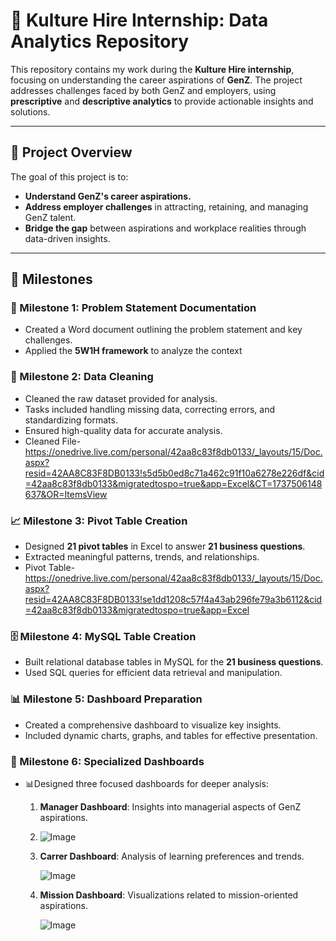 # 🌟 Kulture Hire Internship: Data Analytics Repository  

This repository contains my work during the **Kulture Hire internship**, focusing on understanding the career aspirations of **GenZ**. The project addresses challenges faced by both GenZ and employers, using **prescriptive** and **descriptive analytics** to provide actionable insights and solutions.  

---

## 📌 Project Overview  
The goal of this project is to:  
- **Understand GenZ's career aspirations.**  
- **Address employer challenges** in attracting, retaining, and managing GenZ talent.  
- **Bridge the gap** between aspirations and workplace realities through data-driven insights.  

---

## 🚀 Milestones  
### 📝 Milestone 1: Problem Statement Documentation  
-  Created a Word document outlining the problem statement and key challenges.  
-  Applied the **5W1H framework** to analyze the context 
 
### 🧹 Milestone 2: Data Cleaning  
- Cleaned the raw dataset provided for analysis.  
-  Tasks included handling missing data, correcting errors, and standardizing formats.  
-  Ensured high-quality data for accurate analysis.
-  Cleaned File-https://onedrive.live.com/personal/42aa8c83f8db0133/_layouts/15/Doc.aspx?resid=42AA8C83F8DB0133!s5d5b0ed8c71a462c91f10a6278e226df&cid=42aa8c83f8db0133&migratedtospo=true&app=Excel&CT=1737506148637&OR=ItemsView 

### 📈 Milestone 3: Pivot Table Creation  
-  Designed **21 pivot tables** in Excel to answer **21 business questions**.  
-  Extracted meaningful patterns, trends, and relationships.
-  Pivot Table-https://onedrive.live.com/personal/42aa8c83f8db0133/_layouts/15/Doc.aspx?resid=42AA8C83F8DB0133!se1dd1208c57f4a43ab296fe79a3b6112&cid=42aa8c83f8db0133&migratedtospo=true&app=Excel  

### 🗄️ Milestone 4: MySQL Table Creation  
- Built relational database tables in MySQL for the **21 business questions**.  
- Used SQL queries for efficient data retrieval and manipulation.  

### 📊 Milestone 5: Dashboard Preparation  
- Created a comprehensive dashboard to visualize key insights.  
- Included dynamic charts, graphs, and tables for effective presentation.  

### 🎯 Milestone 6: Specialized Dashboards  
- 📊Designed three focused dashboards for deeper analysis:  
  1. **Manager Dashboard**: Insights into managerial aspects of GenZ aspirations.
  2. 
     ![Image](https://github.com/user-attachments/assets/cfcd1064-82b2-4670-be48-2de4159db585)
     
  4. **Carrer Dashboard**: Analysis of learning preferences and trends.
     
     ![Image](https://github.com/user-attachments/assets/50a23bbb-c6d5-4126-aeaf-ecc24a22d047)
     
  5. **Mission Dashboard**: Visualizations related to mission-oriented aspirations.
   
     ![Image](https://github.com/user-attachments/assets/b379abf9-bb2a-4e4b-a24b-56143aee5fb4)

